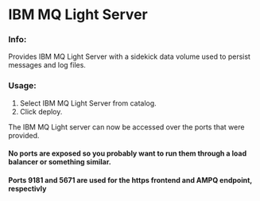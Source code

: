 # IBM MQ Light Server

### Info:
 Provides IBM MQ Light Server with a sidekick data volume used to persist messages and log files.


### Usage:
 1. Select IBM MQ Light Server from catalog. 
 2. Click deploy.

The IBM MQ Light server can now be accessed over the ports that were provided. 

#### No ports are exposed so you probably want to run them through a load balancer or something similar.
#### Ports 9181 and 5671 are used for the https frontend and AMPQ endpoint, respectivly